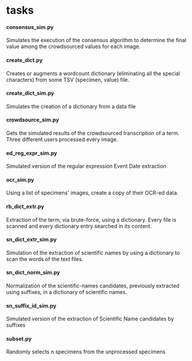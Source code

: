 # tasks

#### consensus_sim.py
Simulates the execution of the consensus algorithm to determine the final value among the crowdsourced values for each image.

#### create_dict.py
Creates or augments a wordcount dictionary (eliminating all the special characters) from some TSV (specimen, value) file.

#### create_dict_sim.py
Simulates the creation of a dictionary from a data file

#### crowdsource_sim.py
 Gets the simulated results of the crowdsourced transcription of a term. Three different users processed every image.
 
 #### ed_reg_expr_sim.py
 Simulated version of the regular expression Event Date extraction
 
 #### ocr_sim.py
 Using a list of specimens' images, create a copy of their OCR-ed data.
 
 #### rb_dict_extr.py
 Extraction of the term, via brute-force, using a dictionary. Every file is scanned and every dictionary entry searched in its content.
 
 #### sn_dict_extr_sim.py
 Simulation of the extraction of scientific names by using a dictionary to scan the words of the text files.
 
 #### sn_dict_norm_sim.py
 Normalization of the scientific-names candidates, previously extracted using suffixes, in a dictionary of scientific names.
 
 #### sn_suffix_id_sim.py
 Simulated version of the extraction of Scientific Name candidates by suffixes
 
 #### subset&#46;py
 Randomly selects n specimens from the unprocessed specimens
 


